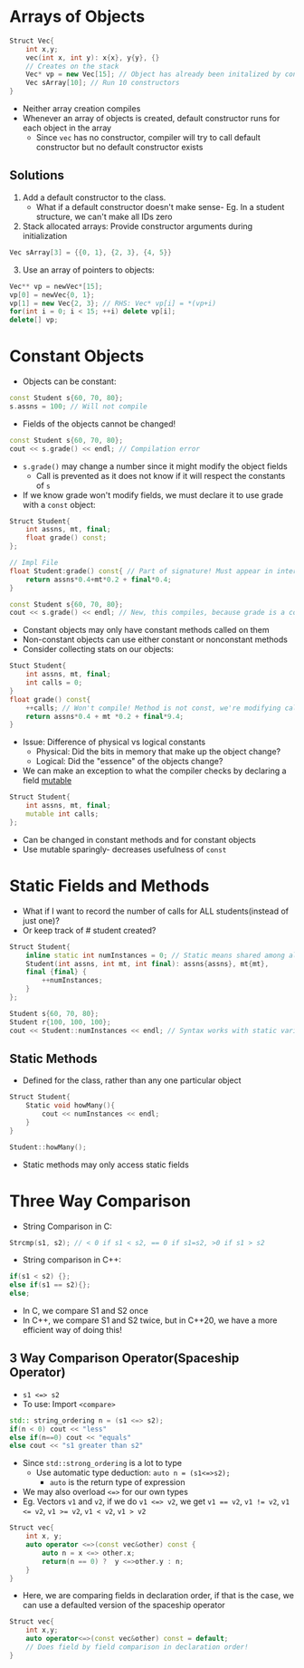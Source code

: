 # Arrays of Objects
```cpp
Struct Vec{
	int x,y;
	vec(int x, int y): x{x}, y{y}, {}
	// Creates on the stack
	Vec* vp = new Vec[15]; // Object has already been initalized by constructor, run 15 constructors
	Vec sArray[10]; // Run 10 constructors
}
```
- Neither array creation compiles
- Whenever an array of objects is created, default constructor runs for each object in the array
	- Since `vec` has no constructor, compiler will try to call default constructor but no default constructor exists
## Solutions
1. Add a default constructor to the class.
	- What if a default constructor doesn't make sense- Eg. In a student structure, we can't make all IDs zero
2. Stack allocated arrays: Provide constructor arguments during initialization
```cpp
Vec sArray[3] = {{0, 1}, {2, 3}, {4, 5}}
```
3. Use an array of pointers to objects:
```cpp
Vec** vp = newVec*[15];
vp[0] = newVec{0, 1};
vp[1] = new Vec{2, 3}; // RHS: Vec* vp[i] = *(vp+i)
for(int i = 0; i < 15; ++i) delete vp[i];
delete[] vp;
```
# Constant Objects
- Objects can be constant:
```cpp
const Student s{60, 70, 80};
s.assns = 100; // Will not compile
```
- Fields of the objects cannot be changed!
```cpp
const Student s{60, 70, 80};
cout << s.grade() << endl; // Compilation error
```
- `s.grade()` may change a number since it might modify the object fields
	- Call is prevented as it does not know if it will respect the constants of `s`
- If we know grade won't modify fields, we must declare it to use grade with a `const` object:
```cpp
Struct Student{
	int assns, mt, final;
	float grade() const;
};

// Impl File
float Student:grade() const{ // Part of signature! Must appear in interface AND implementation.
	return assns*0.4+mt*0.2 + final*0.4;
}
```


```cpp
const Student s{60, 70, 80};
cout << s.grade() << endl; // New, this compiles, because grade is a const method
```
- Constant objects may only have constant methods called on them
- Non-constant objects can use either constant or nonconstant methods
- Consider collecting stats on our objects:
```cpp
Stuct Student{
	int assns, mt, final;
	int calls = 0;
}
float grade() const{
	++calls; // Won't compile! Method is not const, we're modifying calls!
	return assns*0.4 + mt *0.2 + final*9.4;
}
```
- Issue: Difference of physical vs logical constants
	- Physical: Did the bits in memory that make up the object change?
	- Logical: Did the "essence" of the objects change?
- We can make an exception to what the compiler checks by declaring a field <u>mutable</u>
```cpp
Struct Student{
	int assns, mt, final;
	mutable int calls;
};
```
- Can be changed in constant methods and for constant objects
- Use mutable sparingly- decreases usefulness of `const`
# Static Fields and Methods
- What if I want to record the number of calls for ALL students(instead of just one)?
- Or keep track of # student created?
```cpp
Struct Student{
	inline static int numInstances = 0; // Static means shared among all students
	Student(int assns, int mt, int final): assns{assns}, mt{mt},
	final {final} {
		++numInstances;
	}
};

Student s{60, 70, 80};
Student r{100, 100, 100};
cout << Student::numInstances << endl; // Syntax works with static variables
```
## Static Methods
- Defined for the class, rather than any one particular object
```cpp
Struct Student{
	Static void howMany(){
		cout << numInstances << endl;	
	}
}

Student::howMany();
```
- Static methods may only access static fields
# Three Way Comparison
- String Comparison in C:
```c
Strcmp(s1, s2); // < 0 if s1 < s2, == 0 if s1=s2, >0 if s1 > s2
```
- String comparison in C++:
```cpp
if(s1 < s2) {};
else if(s1 == s2){};
else;
```
- In C, we compare S1 and S2 once
- In C++, we compare S1 and S2 twice, but in C++20, we have a more efficient way of doing this!
## 3 Way Comparison Operator(Spaceship Operator)
- `s1 <=> s2`
- To use: Import `<compare>`
```cpp
std:: string_ordering n = (s1 <=> s2);
if(n < 0) cout << "less"
else if(n==0) cout << "equals"
else cout << "s1 greater than s2"
```
- Since `std::strong_ordering` is a lot to type
	- Use automatic type deduction: `auto n = (s1<=>s2);`
		- `auto` is the return type of expression
- We may also overload `<=>` for our own types
- Eg.  Vectors `v1` and `v2`, if we do `v1 <=> v2`, we get `v1 == v2`, `v1 != v2`, `v1 <= v2`, `v1 >= v2`, `v1 < v2`, `v1 > v2`
```cpp
Struct vec{
	int x, y;
	auto operator <=>(const vec&other) const {
		auto n = x <=> other.x;
		return(n == 0) ?  y <=>other.y : n;	
	}
}
```
- Here, we are comparing fields in declaration order, if that is the case, we can use a defaulted version of the spaceship operator
```cpp
Struct vec{
	int x,y;
	auto operator<=>(const vec&other) const = default;
	// Does field by field comparison in declaration order!
}
```